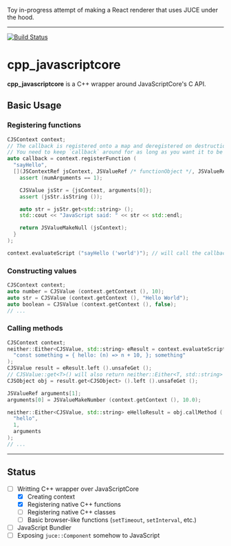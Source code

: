Toy in-progress attempt of making a React renderer that uses JUCE under the
hood.

- - -

[![Build Status](https://travis-ci.org/yamadapc/ReactNativeJUCE-Step1.svg?branch=master)](https://travis-ci.org/yamadapc/ReactNativeJUCE-Step1)

# cpp_javascriptcore
**cpp_javascriptcore** is a C++ wrapper around JavaScriptCore's C API.

## Basic Usage
### Registering functions

```cpp
CJSContext context;
// The callback is registered onto a map and deregistered on destruction.
// You need to keep `callback` around for as long as you want it to be available to JavaScript.
auto callback = context.registerFunction (
  "sayHello",
  [](JSContextRef jsContext, JSValueRef /* functionObject */, JSValueRef /* thisObject */, size_t numArguments, const JSValueRef arguments[], JSValueRef* /* error */) {
    assert (numArguments == 1);

    CJSValue jsStr = {jsContext, arguments[0]};
    assert (jsStr.isString ());

    auto str = jsStr.get<std::string> ();
    std::cout << "JavaScript said: " << str << std::endl;

    return JSValueMakeNull (jsContext);
  }
);

context.evaluateScript ("sayHello ('world')"); // will call the callback
```

### Constructing values
```cpp
CJSContext context;
auto number = CJSValue (context.getContext (), 10);
auto str = CJSValue (context.getContext (), "Hello World");
auto boolean = CJSValue (context.getContext (), false);
// ...
```

### Calling methods
```cpp
CJSContext context;
neither::Either<CJSValue, std::string> eResult = context.evaluateScript (
  "const something = { hello: (n) => n + 10, }; something"
);
CJSValue result = eResult.left ().unsafeGet ();
// CJSValue::get<T>() will also return neither::Either<T, std::string>
CJSObject obj = result.get<CJSObject> ().left ().unsafeGet ();

JSValueRef arguments[1];
arguments[0] = JSValueMakeNumber (context.getContext (), 10.0);

neither::Either<CJSValue, std::string> eHelloResult = obj.callMethod (
  "hello",
  1,
  arguments
);
// ...
```

- - -

## Status

- [ ] Writting C++ wrapper over JavaScriptCore
  - [x] Creating context
  - [x] Registering native C++ functions
  - [ ] Registering native C++ classes
  - [ ] Basic browser-like functions (`setTimeout`, `setInterval`, etc.)
- [ ] JavaScript Bundler
- [ ] Exposing `juce::Component` somehow to JavaScript
